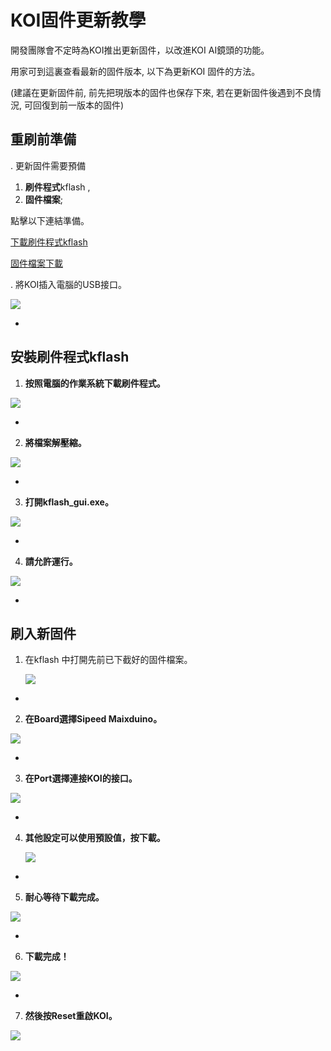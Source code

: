 # **KOI固件更新教學**

開發團隊會不定時為KOI推出更新固件，以改進KOI AI鏡頭的功能。

用家可到這裏查看最新的固件版本, 以下為更新KOI 固件的方法。

(建議在更新固件前, 前先把現版本的固件也保存下來, 若在更新固件後遇到不良情況, 可回復到前一版本的固件)



## 重刷前準備

. 更新固件需要預備

1. **刷件程式**kflash , 
2. **固件檔案**;

點擊以下連結準備。

[下載刷件程式kflash](https://dl.sipeed.com/MAIX/tools/kflash_gui/kflash_gui_v1.6.5)

[固件檔案下載](./updateHist.md)



. 將KOI插入電腦的USB接口。

![](./images/usb.png) 

-

## 安裝刷件程式kflash

1. **按照電腦的作業系統下載刷件程式。**

![](./images/1.png)

-

2. **將檔案解壓縮。**

![](./images/2.png)

-

3. **打開kflash_gui.exe。**  

![](./images/3.png) 

-

4. **請允許運行。**

![](./images/4.png)

-

## 刷入新固件

1. 在kflash 中打開先前已下截好的固件檔案。           

   ![](./images/5.png)

-

2. **在Board選擇Sipeed Maixduino。**

![](./images/6.png) 



-

3. **在Port選擇連接KOI的接口。**

![](./images/7.png)  

-

4. **其他設定可以使用預設值，按下載。** 

   ![](./images/8.png) 

-

5. **耐心等待下載完成。**

![](./images/9.png) 

-

6. **下載完成！**

![](./images/10.png) 

-

7. **然後按Reset重啟KOI。**

![](./images/reset.png) 





